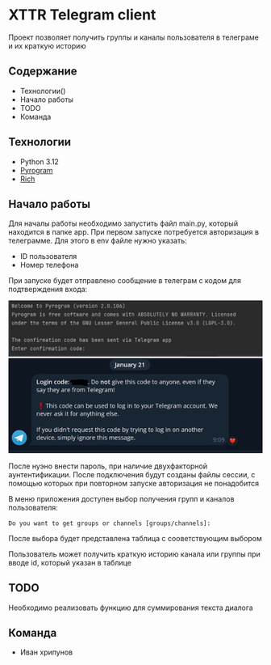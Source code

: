 # XTTR Telegram client

Проект позволяет получить группы и каналы пользователя в телеграме и их краткую историю

## Содержание
- Технологии()
- Начало работы
- TODO
- Команда


## Технологии
- Python 3.12
- [Pyrogram](https://docs.pyrogram.org/)
- [Rich](https://rich.readthedocs.io/en/stable/introduction.html)

## Начало работы
Для началы работы необходимо запустить файл main.py, который находится в папке app.
При первом запуске потребуется авторизация в телеграмме.
Для этого в env файле нужно указать:
- ID пользователя
- Номер телефона

При запуске будет отправлено сообщение в телеграм с кодом для подтверждения входа:

![img.png](imgs/img.png)
![img_1.png](imgs/img_1.png)

После нуэно внести пароль, при наличие двухфакторной аунтентификации.
После подключения будут созданы файлы сессии, с помощью которых при повторном запуске авторизация не понадобится

В меню приложения доступен выбор получения групп и каналов пользователя:
```commandline
Do you want to get groups or channels [groups/channels]:
```

После выбора будет представлена таблица с сооветствующим выбором

Пользователь может получить краткую историю канала или группы при вводе id, который указан в таблице

## TODO
Необходимо реализовать функцию для суммирования текста диалога

## Команда
 - Иван хрипунов